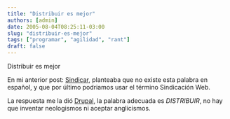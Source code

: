 ```yaml
---
title: "Distribuir es mejor"
authors: [admin]
date: 2005-08-04T08:25:11-03:00
slug: "distribuir-es-mejor"
tags: ["programar", "agilidad", "rant"]
draft: false
---
```

Distribuir es mejor

En mi anterior post:
[Sindicar](/archives/2005/08/sindicar.html),
planteaba que no existe esta palabra en español, y que por último
podriamos usar el término Sindicación Web.

La respuesta me la dió [Drupal](http://www.drupal.org/), la palabra
adecuada es *DISTRIBUIR*, no hay que inventar neologismos ni aceptar
anglicismos.
